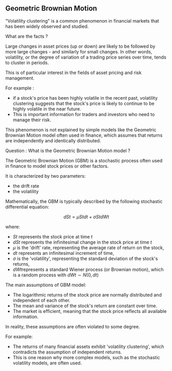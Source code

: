 ## Geometric Brownian Motion

"Volatility clustering" is a common phenomenon in financial markets that has been widely observed and studied.

What are the facts ?

Large changes in asset prices (up or down) are likely to be followed by more large changes - and similarly for small changes. In other words, volatility, or the degree of variation of a trading price series over time, tends to cluster in periods.

This is of particular interest in the fields of asset pricing and risk management.

For example :
*    if a stock's price has been highly volatile in the recent past, volatility clustering suggests that the stock's price is likely to continue to be highly volatile in the near future.
*    This is important information for traders and investors who need to manage their risk.

This phenomenon is not explained by simple models like the Geometric Brownian Motion model often used in finance, which assumes that returns are independently and identically distributed.

Question : What is the Geometric Brownian Motion model ?

The Geometric Brownian Motion (GBM) is a stochastic process often used in finance to model stock prices or other factors. 

It is characterized by two parameters:
*    the drift rate
*    the volatility

Mathematically, the GBM is typically described by the following stochastic differential equation:

$$
dSt​=μSt​dt+σSt​dWt​
$$

where:
*    $St​$ represents the stock price at time $t$
*    $dSt$ represents the infinitesimal change in the stock price at time $t$
*    $μ$ is the 'drift' rate, representing the average rate of return on the stock,
*    $dt$ represents an infinitesimal increment of time,
*    $σ$ is the 'volatility', representing the standard deviation of the stock's returns,
*    $dWt​$ represents a standard Wiener process (or Brownian motion), which is a random process with $dWt​∼N(0,dt)$


The main assumptions of GBM model:
*    The logarithmic returns of the stock price are normally distributed and independent of each other.
*    The mean and variance of the stock's return are constant over time.
*    The market is efficient, meaning that the stock price reflects all available information.

In reality, these assumptions are often violated to some degree. 

For example:
*    The returns of many financial assets exhibit 'volatility clustering', which contradicts the assumption of independent returns.
*    This is one reason why more complex models, such as the stochastic volatility models, are often used.
